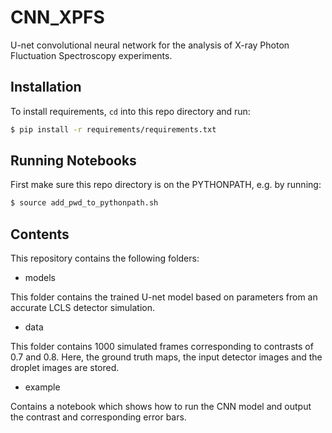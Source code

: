 # CNN_XPFS
U-net convolutional neural network for the analysis of X-ray Photon Fluctuation Spectroscopy experiments. 

## Installation

To install requirements, `cd` into this repo directory and run:
```bash
$ pip install -r requirements/requirements.txt
```

## Running Notebooks

First make sure this repo directory is on the PYTHONPATH, e.g. by running:
```bash
$ source add_pwd_to_pythonpath.sh
```

## Contents

This repository contains the following folders: 

 - models

This folder contains the trained U-net model based on parameters from an accurate LCLS detector simulation. 

- data

This folder contains 1000 simulated frames corresponding to contrasts of 0.7 and 0.8. Here, the ground truth maps, the input detector images and the droplet images are stored. 

- example

Contains a notebook which shows how to run the CNN model and output the contrast and corresponding error bars. 
